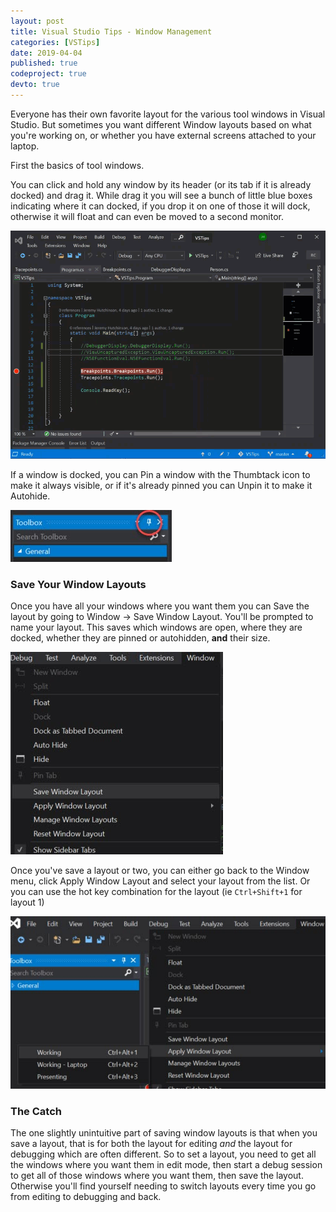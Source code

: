 ```yaml
---
layout: post
title: Visual Studio Tips - Window Management
categories: [VSTips]
date: 2019-04-04
published: true
codeproject: true
devto: true
---
```


Everyone has their own favorite layout for the various tool windows in Visual Studio. But sometimes you want different Window layouts based on what you're working on, or whether you have external screens attached to your laptop.

<!--more-->

First the basics of tool windows. 

You can click and hold any window by its header (or its tab if it is already docked) and drag it. While drag it you will see a bunch of little blue boxes indicating where it can docked, if you drop it on one of those it will dock, otherwise it will float and can even be moved to a second monitor.

![alt text](/img/2019/WindowsDocking.gif "Animation of docking a window")

If a window is docked, you can Pin a window with the Thumbtack icon to make it always visible, or if it's already pinned you can Unpin it to make it Autohide.

![alt text](/img/2019/WindowPinUnpin.jpg "Window header with pin/unpin icon highlighted")

### Save Your Window Layouts

Once you have all your windows where you want them you can Save the layout by going to Window -> Save Window Layout. You'll be prompted to name your layout. This saves which windows are open, where they are docked, whether they are pinned or autohidden, **and** their size.

![alt text](/img/2019/WindowSaveLayout.jpg "Window Save Layout menu item")

Once you've save a layout or two, you can either go back to the Window menu, click Apply Window Layout and select your layout from the list. Or you can use the hot key combination for the layout (ie `Ctrl+Shift+1` for layout 1)

![alt text](/img/2019/WindowApplyLayout.jpg "Window Apply Layout menu item")

### The Catch

The one slightly unintuitive part of saving window layouts is that when you save a layout, that is for both the layout for editing *and* the layout for debugging which are often different. So to set a layout, you need to get all the windows where you want them in edit mode, then start a debug session to get all of those windows where you want them, then save the layout. Otherwise you'll find yourself needing to switch layouts every time you go from editing to debugging and back.


